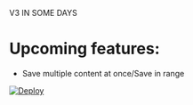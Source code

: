 V3 IN SOME DAYS 
# Upcoming features:

- Save multiple content at once/Save in range


[![Deploy](https://www.herokucdn.com/deploy/button.svg)](https://heroku.com/deploy?https://github.com/MYS7YLE/save-restricted-v-2)

 
